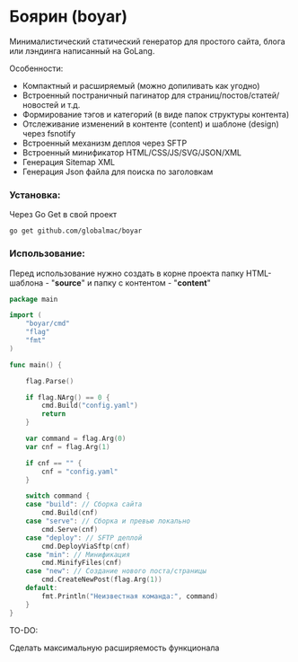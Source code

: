 # Боярин (boyar)

Минималистический статический генератор для простого сайта, блога или лэндинга написанный на GoLang.

Особенности:

- Компактный и расширяемый (можно допиливать как угодно)
- Встроенный постраничный пагинатор для страниц/постов/статей/новостей и т.д.
- Формирование тэгов и категорий (в виде папок структуры контента)
- Отслеживание изменений в контенте (content) и шаблоне (design) через fsnotify
- Встроенный механизм деплоя через SFTP
- Встроенный минификатор HTML/CSS/JS/SVG/JSON/XML
- Генерация Sitemap XML
- Генерация Json файла для поиска по заголовкам

### Установка:

Через Go Get в свой проект

```
go get github.com/globalmac/boyar
```

### Использование:

Перед использование нужно создать в корне проекта папку HTML-шаблона - "**source**" и папку с контентом - "**content**"

```go
package main

import (
	"boyar/cmd"
	"flag"
	"fmt"
)

func main() {

	flag.Parse()

	if flag.NArg() == 0 {
		cmd.Build("config.yaml")
		return
	}

	var command = flag.Arg(0)
	var cnf = flag.Arg(1)

	if cnf == "" {
		cnf = "config.yaml"
	}

	switch command {
	case "build": // Сборка сайта
		cmd.Build(cnf)
	case "serve": // Сборка и превью локально
		cmd.Serve(cnf)
	case "deploy": // SFTP деплой
		cmd.DeployViaSftp(cnf)
	case "min": // Минификация
		cmd.MinifyFiles(cnf)
	case "new": // Создание нового поста/страницы
		cmd.CreateNewPost(flag.Arg(1))
	default:
		fmt.Println("Неизвестная команда:", command)
	}
}

```

TO-DO:

Сделать максимальную расширяемость функционала